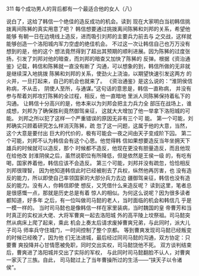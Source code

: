 311 每个成功男人的背后都有一个最适合他的女人（八）



说白了，这给了韩信一个绝佳的造反成功的机会。读到
现在大家明白当初韩信挑拨离间陈豨的真实用意了吧？
韩信想要通过挑拨离间陈豨和刘邦的关系，希望他能够
有朝一日在边境线上造反，进而吸引刘邦的主要兵力前去与
之交战，这样就能够创造一个洛阳城内军力空虚的绝佳机会。
不过这一次让韩信自己也万万没有想到的是，他的这个
想法竟然得到了超出其预期的顺利进展。因为陈豨的过度张
扬，引发了刘邦对他的暗查，而刘邦的暗查又加快了陈豨的
反弹。根据《资治通鉴》记载，韩信和陈豨就一直没有断了
沟通，可以想象的到，韩信所做的无非就是继续深入地挑拨
陈豨和刘邦的关系，使劲火上浇油，以期望快速引发这两方
的火并，一旦打起来，自己的机会也就来了。
《资治通鉴》是这么说的：“淮阴侯信称病，不从击，
阴使人至所，与通谋。”这句话的意思是，韩信一直称病，
并没有参与帮着刘邦攻打陈豨的全过程，相反，他一直暗地
里派人同陈豨保持着私下的沟通。
让韩信十分高兴的是，他本来以为刘邦会把主力兵力全
部压在战场上，谁成想，刘邦为了确保胜利竟然御驾亲征，
这就大大增加了他一举拿下洛阳城的可能。
刘邦之所以犯了这样一个严重错误的原因无非有三个可
能。
第一个可能，刘邦确实只顾着研究怎么样消灭陈豨，疏
忽了这一问题，这属于他的大意，当然，这个大意是要付出
巨大的代价的，极有可能会一夜之间由天子变成阶下囚。
第二个可能，刘邦不认为韩信会有这个心思。他觉得韩
信如果想要造反当年坐拥天下雄兵的时候就可以造反，那个
时候都不造反，他现在更没有胆量造反，而且他现在给他改
封淮阴侯之后，虽然说职位有所降低，但是依然是王侯一级
的，有吃有喝，国家养着他，韩信应该不会造反。
第三个可能，刘邦并没有疏忽，恰恰相反刘邦很理智，
因为他知道韩信此时已经被削去了兵权，纵然他再厉害，也
没有造反的能力，所以即使自己率领国家的大部分兵力去边
疆御驾亲征，韩信也没有造反的能力。没有人，你韩信即使
想反，又凭借什么来造反呢？
读到这里，笔者总是很感慨一点，那就是历史总是有着
惊人的相似。为何这么说呢？因为很多读者都知道，好多年
之后，有一位叫做司马懿的老人，当时面临的机会和韩信几
乎是一模一样的。
当时司马懿也是像韩信一样在家里装病，当时魏国的皇
帝曹芳和当时真正的实权派大佬、大将军曹爽一起去洛阳城
外的高平陵上坟祭祖。司马懿突然从病床上爬了起来，乘此
机会上奏太后请求废掉曹爽兄弟，与此同时，派大儿子司马
师率兵守住城门，一时间控制了整个京都。
等到曹爽发现司马懿已经叛变的时候已经晚了，因为他
们无法进城，最后经过同司马懿的沟通，双方协定：只要曹
爽投降并心甘情愿被免职，同时交出实权，司马懿饶他不死。
双方谈判结束后，曹爽进了洛阳城并交出了实际的军权，
与此同时司马懿翻脸不认人，对曹爽一家灭了三族。自此，
司马懿过上了当年曹操所过的生活——“挟天子以令诸侯”。